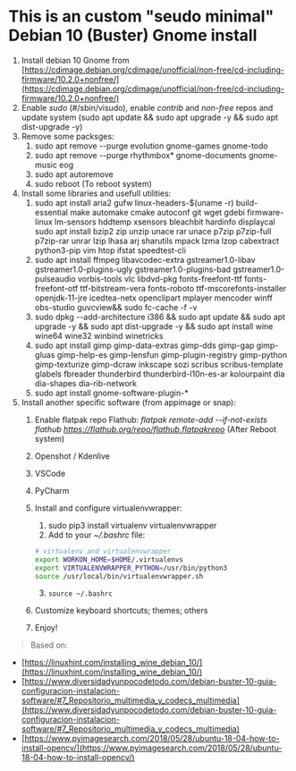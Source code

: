 # This is an custom "seudo minimal" Debian 10 (Buster) Gnome install

1) Install debian 10 Gnome from [https://cdimage.debian.org/cdimage/unofficial/non-free/cd-including-firmware/10.2.0+nonfree/](https://cdimage.debian.org/cdimage/unofficial/non-free/cd-including-firmware/10.2.0+nonfree/)
2) Enable *sudo* (#/sbin/visudo), enable *contrib* and *non-free* repos and update system  (sudo apt update && sudo apt upgrade -y && sudo apt dist-upgrade -y)
3) Remove some packsges:
    1) sudo apt remove --purge evolution gnome-games gnome-todo
    2) sudo apt remove --purge rhythmbox* gnome-documents gnome-music eog 
    3) sudo apt autoremove
    4) sudo reboot (To reboot system)
4) Install some libraries and usefull utilities:
    1) sudo apt install aria2 gufw linux-headers-$(uname -r) build-essential make automake cmake autoconf git wget gdebi firmware-linux lm-sensors hddtemp xsensors bleachbit hardinfo displaycal sudo apt install bzip2 zip unzip unace rar unace p7zip p7zip-full p7zip-rar unrar lzip lhasa arj sharutils mpack lzma lzop cabextract python3-pip vim htop ifstat speedtest-cli
    2) sudo apt install ffmpeg libavcodec-extra gstreamer1.0-libav gstreamer1.0-plugins-ugly gstreamer1.0-plugins-bad gstreamer1.0-pulseaudio vorbis-tools vlc libdvd-pkg fonts-freefont-ttf fonts-freefont-otf ttf-bitstream-vera fonts-roboto ttf-mscorefonts-installer openjdk-11-jre icedtea-netx openclipart mplayer mencoder winff obs-studio guvcview&& sudo fc-cache -f -v
    3) sudo dpkg --add-architecture i386 && sudo apt update && sudo apt upgrade -y && sudo apt dist-upgrade -y && sudo apt install wine wine64 wine32 winbind winetricks
    4) sudo apt install gimp gimp-data-extras gimp-dds gimp-gap gimp-gluas gimp-help-es gimp-lensfun gimp-plugin-registry gimp-python gimp-texturize gimp-dcraw inkscape sozi scribus scribus-template glabels fbreader thunderbird thunderbird-l10n-es-ar kolourpaint dia dia-shapes dia-rib-network
    5) sudo apt install gnome-software-plugin-*
5) Install another specific software (from appimage or snap):
    1) Enable flatpak repo Flathub: *flatpak remote-add --if-not-exists flathub https://flathub.org/repo/flathub.flatpakrepo*  (After Reboot system)
    2) Openshot / Kdenlive
    3) VSCode
    4) PyCharm
    5) Install and configure virtualenvwrapper:
        1) sudo pip3 install virtualenv virtualenvwrapper
        2) Add to your *~/.bashrc* file:    
        ```bash
        # virtualenv and virtualenvwrapper
        export WORKON_HOME=$HOME/.virtualenvs
        export VIRTUALENVWRAPPER_PYTHON=/usr/bin/python3
        source /usr/local/bin/virtualenvwrapper.sh
        ```
        3) `source ~/.bashrc`
        
    6) Customize keyboard shortcuts; themes; others
    7) Enjoy!


> Based on:
* [https://linuxhint.com/installing_wine_debian_10/](https://linuxhint.com/installing_wine_debian_10/)
* [https://www.diversidadyunpocodetodo.com/debian-buster-10-guia-configuracion-instalacion-software/#7_Repositorio_multimedia_y_codecs_multimedia](https://www.diversidadyunpocodetodo.com/debian-buster-10-guia-configuracion-instalacion-software/#7_Repositorio_multimedia_y_codecs_multimedia)
* [https://www.pyimagesearch.com/2018/05/28/ubuntu-18-04-how-to-install-opencv/](https://www.pyimagesearch.com/2018/05/28/ubuntu-18-04-how-to-install-opencv/)
